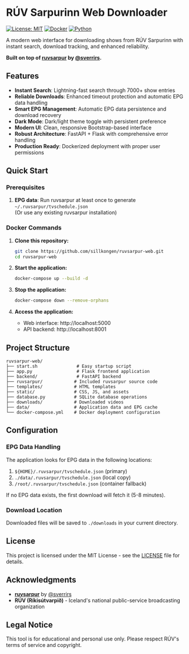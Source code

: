 # RÚV Sarpurinn Web Downloader

[![License: MIT](https://img.shields.io/badge/License-MIT-yellow.svg)](https://opensource.org/licenses/MIT)
[![Docker](https://img.shields.io/badge/docker-%230db7ed.svg?style=flat&logo=docker&logoColor=white)](https://www.docker.com/)
[![Python](https://img.shields.io/badge/python-3.12+-blue.svg)](https://www.python.org/downloads/)

A modern web interface for downloading shows from RÚV Sarpurinn with instant search, download tracking, and enhanced reliability.

**Built on top of [ruvsarpur](https://github.com/sverrirs/ruvsarpur) by [@sverrirs](https://github.com/sverrirs).**

## Features

- **Instant Search**: Lightning-fast search through 7000+ show entries
- **Reliable Downloads**: Enhanced timeout protection and automatic EPG data handling  
- **Smart EPG Management**: Automatic EPG data persistence and download recovery
- **Dark Mode**: Dark/light theme toggle with persistent preference
- **Modern UI**: Clean, responsive Bootstrap-based interface
- **Robust Architecture**: FastAPI + Flask with comprehensive error handling
- **Production Ready**: Dockerized deployment with proper user permissions

## Quick Start

### Prerequisites

1. **EPG data**: Run ruvsarpur at least once to generate `~/.ruvsarpur/tvschedule.json`  
   (Or use any existing ruvsarpur installation)

### Docker Commands

1. **Clone this repository:**
   ```bash
   git clone https://github.com/sillkongen/ruvsarpur-web.git
   cd ruvsarpur-web
   ```

2. **Start the application:**
   ```bash
   docker-compose up --build -d
   ```

3. **Stop the application:**
   ```bash
   docker-compose down --remove-orphans
   ```

4. **Access the application:**
   - Web interface: http://localhost:5000
   - API backend: http://localhost:8001

## Project Structure

```
ruvsarpur-web/
├── start.sh               # Easy startup script
├── app.py                 # Flask frontend application
├── backend/               # FastAPI backend
├── ruvsarpur/            # Included ruvsarpur source code
├── templates/            # HTML templates
├── static/               # CSS, JS, and assets
├── database.py           # SQLite database operations
├── downloads/            # Downloaded videos
├── data/                 # Application data and EPG cache
└── docker-compose.yml    # Docker deployment configuration
```

## Configuration

### EPG Data Handling

The application looks for EPG data in the following locations:

1. `${HOME}/.ruvsarpur/tvschedule.json` (primary)
2. `./data/.ruvsarpur/tvschedule.json` (local copy)
3. `/root/.ruvsarpur/tvschedule.json` (container fallback)

If no EPG data exists, the first download will fetch it (5-8 minutes).

### Download Location

Downloaded files will be saved to `./downloads` in your current directory.

## License

This project is licensed under the MIT License - see the [LICENSE](LICENSE) file for details.

## Acknowledgments

- **[ruvsarpur](https://github.com/sverrirs/ruvsarpur)** by [@sverrirs](https://github.com/sverrirs)
- **RÚV (Ríkisútvarpið)** - Iceland's national public-service broadcasting organization

## Legal Notice

This tool is for educational and personal use only. Please respect RÚV's terms of service and copyright.